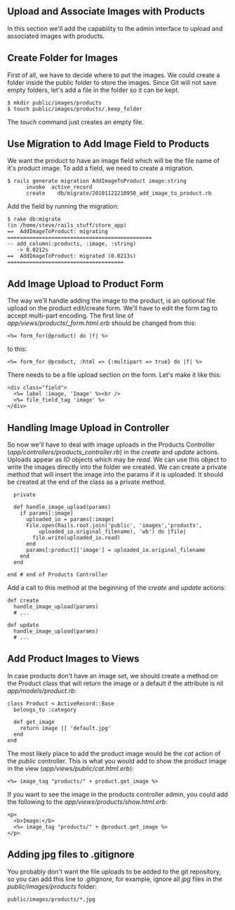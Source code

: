 Upload and Associate Images with Products
-----------------------------------------

In this section we'll add the capability to the admin interface to
upload and associated images with products. 

Create Folder for Images
------------------------

First of all, we have to decide where to put the images. We could create
a folder inside the public folder to store the images. Since Git will
not save empty folders, let's add a file in the folder so it can be
kept.

    $ mkdir public/images/products
    $ touch public/images/products/.keep_folder

The *touch* command just creates an empty file.

Use Migration to Add Image Field to Products
--------------------------------------------

We want the product to have an image field which will be the file name
of it's product image. To add a field, we need to create a migration.

    $ rails generate migration AddImageToProduct image:string
          invoke  active_record
          create    db/migrate/20101121210950_add_image_to_product.rb


Add the field by running the migration:

    $ rake db:migrate
    (in /home/steve/rails_stuff/store_app)
    ==  AddImageToProduct: migrating ==============================================
    -- add_column(:products, :image, :string)
       -> 0.0212s
    ==  AddImageToProduct: migrated (0.0213s) =====================================

Add Image Upload to Product Form
--------------------------------

The way we'll handle adding the image to the product, is an optional
file upload on the product edit/create form. We'll have to edit the
form tag to accept multi-part encoding. The first line of
*app/views/products/_form.html.erb* should be changed from this:

    <%= form_for(@product) do |f| %>

to this:

    <%= form_for @product, :html => {:multipart => true} do |f| %>

There needs to be a file upload section on the form. Let's make it like
this:

    <div class="field">
      <%= label :image, 'Image' %><br />
      <%= file_field_tag 'image' %>
    </div>

Handling Image Upload in Controller
-----------------------------------

So now we'll have to deal with image uploads in the Products Controller
(*app/controllers/products_controller.rb*) in the *create* and *update*
actions. Uploads appear as *IO* objects which may be *read*. We can use
this object to write the images directly into the folder we created.
We can create a private method that will insert the image into the
params if it is uploaded. It should be created at the end of the class
as a private method.

      private

      def handle_image_upload(params)
        if params[:image]
          uploaded_io = params[:image]
          File.open(Rails.root.join('public', 'images','products',
              uploaded_io.original_filename), 'wb') do |file|
            file.write(uploaded_io.read)
          end
          params[:product]['image'] = uploaded_io.original_filename
        end
      end

    end # end of Products Controller

Add a call to this method at the beginning of the *create* and *update*
actions:

    def create
      handle_image_upload(params)
      # ...

    def update
      handle_image_upload(params)
      # ...

Add Product Images to Views
---------------------------

In case products don't have an image set, we should create a method on
the Product class that will return the image or a default if the
attribute is nil *app/models/product.rb*:

    class Product < ActiveRecord::Base
      belongs_to :category

      def get_image
        return image || 'default.jpg'
      end
    end

The most likely place to add the product image would be the *cat* action
of the *public* controller. This is what you would add to show the
product image in the view (*app/views/public/cat.html.erb*):

    <%= image_tag "products/" + product.get_image %>

If you want to see the image in the products controller admin, you could
add the following to the *app/views/products/show.html.erb*:

    <p>
      <b>Image:</b>
      <%= image_tag "products/" + @product.get_image %>
    </p>


Adding jpg files to .gitignore
------------------------------

You probably don't want the file uploads to be added to the git
repository, so you can add this line to *.gitignore*, for example,
ignore all *jpg* files in the *public/images/products* folder:

    public/images/products/*.jpg


